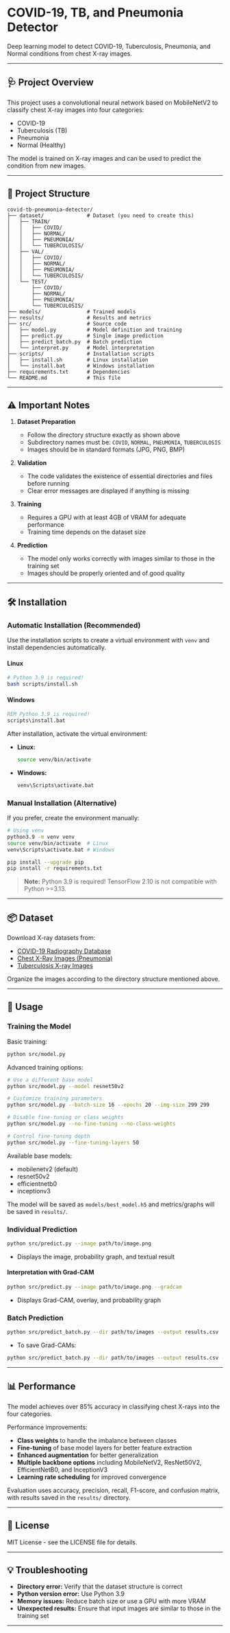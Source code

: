 # COVID-19, TB, and Pneumonia Detector

Deep learning model to detect COVID-19, Tuberculosis, Pneumonia, and Normal conditions from chest X-ray images.

---

## 🩺 **Project Overview**

This project uses a convolutional neural network based on MobileNetV2 to classify chest X-ray images into four categories:
- COVID-19
- Tuberculosis (TB)
- Pneumonia
- Normal (Healthy)

The model is trained on X-ray images and can be used to predict the condition from new images.

---

## 📁 **Project Structure**

```
covid-tb-pneumonia-detector/
├── dataset/              # Dataset (you need to create this)
│   ├── TRAIN/
│   │   ├── COVID/
│   │   ├── NORMAL/
│   │   ├── PNEUMONIA/
│   │   └── TUBERCULOSIS/
│   ├── VAL/
│   │   ├── COVID/
│   │   ├── NORMAL/
│   │   ├── PNEUMONIA/
│   │   └── TUBERCULOSIS/
│   └── TEST/
│       ├── COVID/
│       ├── NORMAL/
│       ├── PNEUMONIA/
│       └── TUBERCULOSIS/
├── models/               # Trained models
├── results/              # Results and metrics
├── src/                  # Source code
│   ├── model.py          # Model definition and training
│   ├── predict.py        # Single image prediction
│   ├── predict_batch.py  # Batch prediction
│   └── interpret.py      # Model interpretation
├── scripts/              # Installation scripts
│   ├── install.sh        # Linux installation
│   └── install.bat       # Windows installation
├── requirements.txt      # Dependencies
└── README.md             # This file
```

---

## ⚠️ **Important Notes**

1. **Dataset Preparation**
   - Follow the directory structure exactly as shown above
   - Subdirectory names must be: `COVID`, `NORMAL`, `PNEUMONIA`, `TUBERCULOSIS`
   - Images should be in standard formats (JPG, PNG, BMP)

2. **Validation**
   - The code validates the existence of essential directories and files before running
   - Clear error messages are displayed if anything is missing

3. **Training**
   - Requires a GPU with at least 4GB of VRAM for adequate performance
   - Training time depends on the dataset size

4. **Prediction**
   - The model only works correctly with images similar to those in the training set
   - Images should be properly oriented and of good quality

---

## 🛠️ **Installation**

### Automatic Installation (Recommended)

Use the installation scripts to create a virtual environment with `venv` and install dependencies automatically.

#### **Linux**

```bash
# Python 3.9 is required!
bash scripts/install.sh
```

#### **Windows**

```bat
REM Python 3.9 is required!
scripts\install.bat
```

After installation, activate the virtual environment:

- **Linux:**  
  ```bash
  source venv/bin/activate
  ```
- **Windows:**  
  ```bat
  venv\Scripts\activate.bat
  ```

### Manual Installation (Alternative)

If you prefer, create the environment manually:

```bash
# Using venv
python3.9 -m venv venv
source venv/bin/activate  # Linux
venv\Scripts\activate.bat # Windows

pip install --upgrade pip
pip install -r requirements.txt
```

> **Note:** Python 3.9 is required! TensorFlow 2.10 is not compatible with Python >=3.13.

---

## 📦 **Dataset**

Download X-ray datasets from:
- [COVID-19 Radiography Database](https://www.kaggle.com/tawsifurrahman/covid19-radiography-database)
- [Chest X-Ray Images (Pneumonia)](https://www.kaggle.com/paultimothymooney/chest-xray-pneumonia)
- [Tuberculosis X-ray Images](https://www.kaggle.com/tawsifurrahman/tuberculosis-tb-chest-xray-dataset)

Organize the images according to the directory structure mentioned above.

---

## 🚀 **Usage**

### Training the Model

Basic training:
```bash
python src/model.py
```

Advanced training options:
```bash
# Use a different base model
python src/model.py --model resnet50v2

# Customize training parameters
python src/model.py --batch-size 16 --epochs 20 --img-size 299 299

# Disable fine-tuning or class weights
python src/model.py --no-fine-tuning --no-class-weights

# Control fine-tuning depth
python src/model.py --fine-tuning-layers 50
```

Available base models:
- mobilenetv2 (default)
- resnet50v2
- efficientnetb0
- inceptionv3

The model will be saved as `models/best_model.h5` and metrics/graphs will be saved in `results/`.

### Individual Prediction

```bash
python src/predict.py --image path/to/image.png
```
- Displays the image, probability graph, and textual result

#### Interpretation with Grad-CAM

```bash
python src/predict.py --image path/to/image.png --gradcam
```
- Displays Grad-CAM, overlay, and probability graph

### Batch Prediction

```bash
python src/predict_batch.py --dir path/to/images --output results.csv
```
- To save Grad-CAMs:
```bash
python src/predict_batch.py --dir path/to/images --output results.csv --save-gradcam
```

---

## 📊 **Performance**

The model achieves over 85% accuracy in classifying chest X-rays into the four categories.

Performance improvements:
- **Class weights** to handle the imbalance between classes
- **Fine-tuning** of base model layers for better feature extraction
- **Enhanced augmentation** for better generalization
- **Multiple backbone options** including MobileNetV2, ResNet50V2, EfficientNetB0, and InceptionV3
- **Learning rate scheduling** for improved convergence

Evaluation uses accuracy, precision, recall, F1-score, and confusion matrix, with results saved in the `results/` directory.

---

## 📝 **License**

MIT License - see the LICENSE file for details.

---

## 💡 **Troubleshooting**

- **Directory error:** Verify that the dataset structure is correct
- **Python version error:** Use Python 3.9
- **Memory issues:** Reduce batch size or use a GPU with more VRAM
- **Unexpected results:** Ensure that input images are similar to those in the training set

---